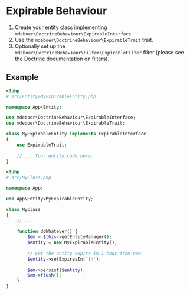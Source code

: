 # Expirable Behaviour

1. Create your entity class implementing `mdeboer\DoctrineBehaviour\ExpirableInterface`.
2. Use the `mdeboer\DoctrineBehaviour\ExpirableTrait` trait.
3. Optionally set up the `mdeboer\DoctrineBehaviour\Filter\ExpirableFilter` filter (please see
   the [Doctrine documentation](https://www.doctrine-project.org/projects/doctrine-orm/en/2.11/reference/filters.html)
   on filters).

## Example

```php
<?php
# src/Entity/MyExpirableEntity.php

namespace App\Entity;

use mdeboer\DoctrineBehaviour\ExpirableInterface;
use mdeboer\DoctrineBehaviour\ExpirableTrait;

class MyExpirableEntity implements ExpirableInterface
{
    use ExpirableTrait;
    
    // ... Your entity code here.
}
```

```php
<?php
# src/MyClass.php

namespace App;

use App\Entity\MyExpirableEntity;

class MyClass
{
    // ...
    
    function doWhatever() {        
        $em = $this->getEntityManager();
        $entity = new MyExpirableEntity();
        
        // Let the entity expire in 1 hour from now.
        $entity->setExpiresIn('1h');
        
        $em->persist($entity);
        $em->flush();
    }
}
```
